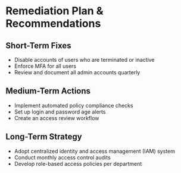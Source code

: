 # Remediation Plan & Recommendations

## Short-Term Fixes
- Disable accounts of users who are terminated or inactive
- Enforce MFA for all users
- Review and document all admin accounts quarterly

## Medium-Term Actions
- Implement automated policy compliance checks
- Set up login and password age alerts
- Create an access review workflow

## Long-Term Strategy
- Adopt centralized identity and access management (IAM) system
- Conduct monthly access control audits
- Develop role-based access policies per department

